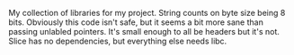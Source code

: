 My collection of libraries for my project. String counts on byte size being 8 bits.
Obviously this code isn't safe, but it seems a bit more sane than passing unlabled pointers.
It's small enough to all be headers but it's not.
Slice has no dependencies, but everything else needs libc.